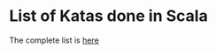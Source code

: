 # List of Katas done in Scala

The complete list is [here](https://technologyconversations.com/2014/03/10/scala-tutorial-through-katas/)